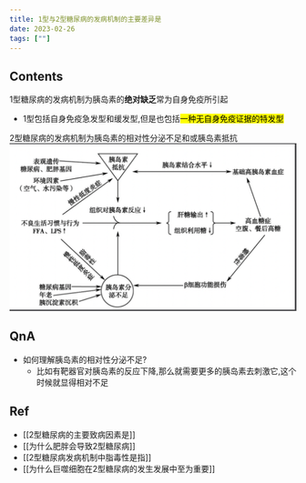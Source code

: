 ```yaml
---
title: 1型与2型糖尿病的发病机制的主要差异是
date: 2023-02-26
tags: [""]
--- 
```


## Contents

1型糖尿病的发病机制为胰岛素的<strong>绝对缺乏</strong>常为自身免疫所引起
- 1型包括自身免疫急发型和缓发型,但是也包括<mark>一种无自身免疫证据的特发型</mark>


2型糖尿病的发病机制为胰岛素的相对性分泌不足和或胰岛素抵抗
![](./asstes/2型糖尿病发病机制.png)

## QnA

- 如何理解胰岛素的相对性分泌不足?
  - 比如有靶器官对胰岛素的反应下降,那么就需要更多的胰岛素去刺激它,这个时候就显得相对不足

## Ref
- [[2型糖尿病的主要致病因素是]]
- [[为什么肥胖会导致2型糖尿病]]
- [[2型糖尿病发病机制中脂毒性是指]]
- [[为什么巨噬细胞在2型糖尿病的发生发展中至为重要]]
